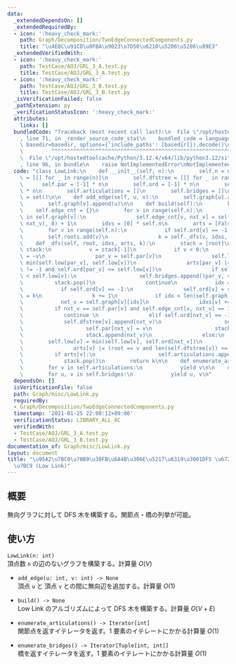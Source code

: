 ```yaml
---
data:
  _extendedDependsOn: []
  _extendedRequiredBy:
  - icon: ':heavy_check_mark:'
    path: Graph/Decomposition/TwoEdgeConnectedComponents.py
    title: "\u4E8C\u91CD\u8FBA\u9023\u7D50\u6210\u5206\u5206\u89E3"
  _extendedVerifiedWith:
  - icon: ':heavy_check_mark:'
    path: TestCase/AOJ/GRL_3_A.test.py
    title: TestCase/AOJ/GRL_3_A.test.py
  - icon: ':heavy_check_mark:'
    path: TestCase/AOJ/GRL_3_B.test.py
    title: TestCase/AOJ/GRL_3_B.test.py
  _isVerificationFailed: false
  _pathExtension: py
  _verificationStatusIcon: ':heavy_check_mark:'
  attributes:
    links: []
  bundledCode: "Traceback (most recent call last):\n  File \"/opt/hostedtoolcache/Python/3.12.4/x64/lib/python3.12/site-packages/onlinejudge_verify/documentation/build.py\"\
    , line 71, in _render_source_code_stat\n    bundled_code = language.bundle(stat.path,\
    \ basedir=basedir, options={'include_paths': [basedir]}).decode()\n          \
    \         ^^^^^^^^^^^^^^^^^^^^^^^^^^^^^^^^^^^^^^^^^^^^^^^^^^^^^^^^^^^^^^^^^^^^^^^^^^^^^^^^^\n\
    \  File \"/opt/hostedtoolcache/Python/3.12.4/x64/lib/python3.12/site-packages/onlinejudge_verify/languages/python.py\"\
    , line 96, in bundle\n    raise NotImplementedError\nNotImplementedError\n"
  code: "class LowLink:\n    def __init__(self, n):\n        self.n = n\n        self.graph\
    \ = [[] for _ in range(n)]\n        self.dfstree = [[] for _ in range(n)]\n  \
    \      self.par = [-1] * n\n        self.ord = [-1] * n\n        self.low = [-1]\
    \ * n\n        self.articulations = []\n        self.bridges = []\n        self.roots\
    \ = set()\n\n    def add_edge(self, u, v):\n        self.graph[u].append(v)\n\
    \        self.graph[v].append(u)\n\n    def build(self):\n        k = 0\n    \
    \    self.edge_cnt = {}\n        for v in range(self.n):\n            for nxt_v\
    \ in self.graph[v]:\n                self.edge_cnt[v, nxt_v] = self.edge_cnt.get((v,\
    \ nxt_v), 0) + 1\n        idxs = [0] * self.n\n        arts = [False] * self.n\n\
    \        for v in range(self.n):\n            if self.ord[v] == -1:\n        \
    \        self.roots.add(v)\n                k = self._dfs(v, idxs, arts, k)\n\n\
    \    def _dfs(self, root, idxs, arts, k):\n        stack = [root]\n        while\
    \ stack:\n            v = stack[-1]\n            if v < 0:\n                v\
    \ = ~v\n                par_v = self.par[v]\n                self.low[par_v] =\
    \ min(self.low[par_v], self.low[v])\n                arts[par_v] |= (self.par[par_v]\
    \ != -1 and self.ord[par_v] <= self.low[v])\n                if self.ord[par_v]\
    \ < self.low[v]:\n                    self.bridges.append((par_v, v))\n      \
    \          stack.pop()\n                continue\n            idx = idxs[v]\n\
    \            if self.ord[v] == -1:\n                self.ord[v] = self.low[v]\
    \ = k\n                k += 1\n            if idx < len(self.graph[v]):\n    \
    \            nxt_v = self.graph[v][idx]\n                idxs[v] += 1\n      \
    \          if nxt_v == self.par[v] and self.edge_cnt[v, nxt_v] == 1:\n       \
    \             continue \n                elif self.ord[nxt_v] == -1:\n       \
    \             self.dfstree[v].append(nxt_v)\n                    self.dfstree[nxt_v].append(v)\n\
    \                    self.par[nxt_v] = v\n                    stack.append(~nxt_v)\n\
    \                    stack.append(nxt_v)\n                else:\n            \
    \        self.low[v] = min(self.low[v], self.ord[nxt_v])\n            else:\n\
    \                arts[v] |= (root == v and len(self.dfstree[v]) >= 2)\n      \
    \          if arts[v]:\n                    self.articulations.append(v)\n   \
    \             stack.pop()\n        return k\n\n    def enumerate_articulations(self):\n\
    \        for v in self.articulations:\n            yield v\n\n    def enumerate_bridges(self):\n\
    \        for u, v in self.bridges:\n            yield u, v\n"
  dependsOn: []
  isVerificationFile: false
  path: Graph/misc/LowLink.py
  requiredBy:
  - Graph/Decomposition/TwoEdgeConnectedComponents.py
  timestamp: '2021-01-25 22:00:12+09:00'
  verificationStatus: LIBRARY_ALL_AC
  verifiedWith:
  - TestCase/AOJ/GRL_3_A.test.py
  - TestCase/AOJ/GRL_3_B.test.py
documentation_of: Graph/misc/LowLink.py
layout: document
title: "\u95A2\u7BC0\u70B9\u30FB\u6A4B\u306E\u5217\u6319\u3001DFS \u6728\u306E\u69CB\
  \u7BC9 (Low Link)"
---
```


## 概要
無向グラフに対して DFS 木を構築する。関節点・橋の列挙が可能。

## 使い方
`LowLink(n: int)`  
頂点数 `n` の辺のないグラフを構築する。計算量 $O(V)$

- `add_edge(u: int, v: int) -> None`  
頂点 `u` と 頂点 `v` との間に無向辺を追加する。計算量 $O(1)$

- `build() -> None`  
Low Link のアルゴリズムによって DFS 木を構築する。計算量 $O(V + E)$

- `enumerate_articulations() -> Iterator[int]`  
関節点を返すイテレータを返す。1 要素のイテレートにかかる計算量 $O(1)$

- `enumerate_bridges() -> Iterator[Tuple[int, int]]`  
橋を返すイテレータを返す。1 要素のイテレートにかかる計算量 $O(1)$
